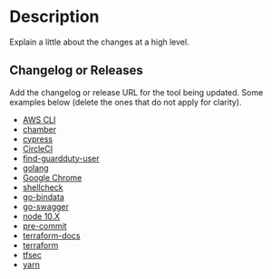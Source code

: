 # Description

Explain a little about the changes at a high level.

## Changelog or Releases

Add the changelog or release URL for the tool being updated. Some examples below (delete the ones that do not apply
for clarity).

- [AWS CLI](https://github.com/aws/aws-cli/blob/v2/CHANGELOG.rst)
- [chamber](https://github.com/segmentio/chamber/releases)
- [cypress](https://www.cypress.io/)
- [CircleCI](https://github.com/CircleCI-Public/circleci-cli/releases)
- [find-guardduty-user](https://github.com/trussworks/find-guardduty-user/releases)
- [golang](https://golang.org/doc/devel/release.html)
- [Google Chrome](https://chromereleases.googleblog.com/)
- [shellcheck](https://github.com/koalaman/shellcheck/releases)
- [go-bindata](https://github.com/kevinburke/go-bindata/releases)
- [go-swagger](https://github.com/go-swagger/go-swagger/releases)
- [node 10.X](https://nodejs.org/en/about/releases/)
- [pre-commit](https://github.com/pre-commit/pre-commit/releases)
- [terraform-docs](https://github.com/segmentio/terraform-docs/releases)
- [terraform](https://github.com/hashicorp/terraform/releases)
- [tfsec](https://github.com/liamg/tfsec/releases)
- [yarn](https://github.com/yarnpkg/yarn/releases)
